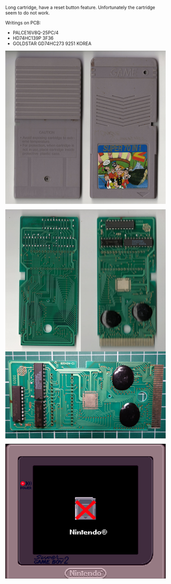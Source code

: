 Long cartridge, have a reset button feature.
Unfortunately the cartridge seem to do not work.

Writings on PCB:
- PALCE16V8Q-25PC/4
- HD74HC139P 3F36
- GOLDSTAR GD74HC273 9251 KOREA

![alt text](Cartridge.jpg "Cartridge")

![alt text](PCB.jpg "PCB")

![alt text](Dump.png "Dumped menu screenshot")
